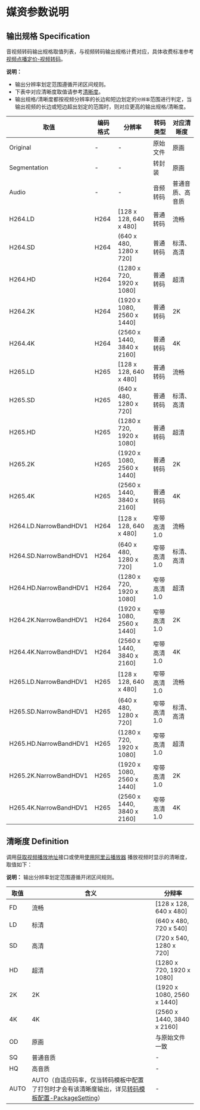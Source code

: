 # 媒资参数说明

## 输出规格 Specification

音视频转码输出规格取值列表，与视频转码输出规格计费对应，具体收费标准参考 [视频点播定价-视频转码](https://www.aliyun.com/price/product#/vod/detail)。

**说明：**

-   输出分辨率划定范围遵循开闭区间规则。
-   下表中对应清晰度取值请参考[清晰度](#section_z5u_6by_yqi)。
-   输出规格/清晰度都按视频分辨率的长边和短边划定的`分辨率`范围进行判定，当输出视频的长边或短边超出划定的范围时，则对应更高的输出规格/清晰度。

|取值|编码格式|分辨率|转码类型|对应清晰度|
|--|----|---|----|-----|
|Original|-|-|原始文件|原画|
|Segmentation|-|-|转封装|原画|
|Audio|-|-|音频转码|普通音质、高音质|
|H264.LD|H264|\[128 x 128, 640 x 480\]|普通转码|流畅|
|H264.SD|H264|\(640 x 480, 1280 x 720\]|普通转码|标清、高清|
|H264.HD|H264|\(1280 x 720, 1920 x 1080\]|普通转码|超清|
|H264.2K|H264|\(1920 x 1080, 2560 x 1440\]|普通转码|2K|
|H264.4K|H264|\(2560 x 1440, 3840 x 2160\]|普通转码|4K|
|H265.LD|H265|\[128 x 128, 640 x 480\]|普通转码|流畅|
|H265.SD|H265|\(640 x 480, 1280 x 720\]|普通转码|标清、高清|
|H265.HD|H265|\(1280 x 720, 1920 x 1080\]|普通转码|超清|
|H265.2K|H265|\(1920 x 1080, 2560 x 1440\]|普通转码|2K|
|H265.4K|H265|\(2560 x 1440, 3840 x 2160\]|普通转码|4K|
|H264.LD.NarrowBandHDV1|H264|\[128 x 128, 640 x 480\]|窄带高清1.0|流畅|
|H264.SD.NarrowBandHDV1|H264|\(640 x 480, 1280 x 720\]|窄带高清1.0|标清、高清|
|H264.HD.NarrowBandHDV1|H264|\(1280 x 720, 1920 x 1080\]|窄带高清1.0|超清|
|H264.2K.NarrowBandHDV1|H264|\(1920 x 1080, 2560 x 1440\]|窄带高清1.0|2K|
|H264.4K.NarrowBandHDV1|H264|\(2560 x 1440, 3840 x 2160\]|窄带高清1.0|4K|
|H265.LD.NarrowBandHDV1|H265|\[128 x 128, 640 x 480\]|窄带高清1.0|流畅|
|H265.SD.NarrowBandHDV1|H265|\(640 x 480, 1280 x 720\]|窄带高清1.0|标清、高清|
|H265.HD.NarrowBandHDV1|H265|\(1280 x 720, 1920 x 1080\]|窄带高清1.0|超清|
|H265.2K.NarrowBandHDV1|H265|\(1920 x 1080, 2560 x 1440\]|窄带高清1.0|2K|
|H265.4K.NarrowBandHDV1|H265|\(2560 x 1440, 3840 x 2160\]|窄带高清1.0|4K|

## 清晰度 Definition

调用[获取视频播放地址](/intl.zh-CN/服务端API/音视频播放/获取视频播放地址.md)接口或使用[使用阿里云播放器](t1826002.md#) 播放视频时显示的清晰度，取值如下：

**说明：** 输出分辨率划定范围遵循开闭区间规则。

|取值|含义|分辩率|
|--|--|---|
|FD|流畅|\[128 x 128, 640 x 480\]|
|LD|标清|\(640 x 480, 720 x 540\]|
|SD|高清|\(720 x 540, 1280 x 720\]|
|HD|超清|\(1280 x 720, 1920 x 1080\]|
|2K|2K|\(1920 x 1080, 2560 x 1440\]|
|4K|4K|\(2560 x 1440, 3840 x 2160\]|
|OD|原画|与原始文件一致|
|SQ|普通音质|-|
|HQ|高音质|-|
|AUTO|AUTO（自适应码率，仅当转码模板中配置了打包时才会有该清晰度输出，详见[转码模板配置-PackageSetting](/intl.zh-CN/服务端API/附录/基本数据类型.md)）|-|

